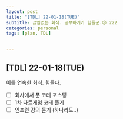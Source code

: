 ```yaml
---
layout: post
title: "[TDL] 22-01-18(TUE)"
subtitle: 끊임없는 회식. 공부하기가 힘들군.😥 222
categories: personal
tags: [plan, TDL]


---
```




## [TDL] 22-01-18(TUE)

이틀 연속한 회식. 힘들다.

- [ ] 회사에서 푼 코테 포스팅
- [ ] 1차 다트게임 코테 풀기
- [ ] 인프런 강의 듣기 (하나라도..)